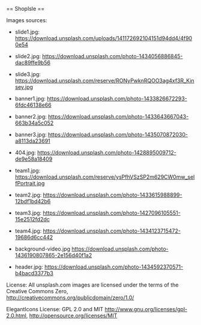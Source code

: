 == ShopIsle ==

Images sources:

 * slide1.jpg: https://download.unsplash.com/uploads/141172692104151d94dd4/4f900e54
 * slide2.jpg: https://download.unsplash.com/photo-1434056886845-dac89ffe9b56
 * slide3.jpg: https://download.unsplash.com/reserve/RONyPwknRQOO3ag4xf3R_Kinsey.jpg


 * banner1.jpg: https://download.unsplash.com/photo-1433826672293-6fdc46138e66
 * banner2.jpg: https://download.unsplash.com/photo-1433643667043-663b34a5c052
 * banner3.jpg: https://download.unsplash.com/photo-1435070872030-a8113da23691
 
 * 404.jpg: https://download.unsplash.com/photo-1428895009712-de9e58a18409
 
 * team1.jpg: https://download.unsplash.com/reserve/ysPfhVSzSP2m629CW0mw_selfPortrait.jpg
 * team2.jpg: https://download.unsplash.com/photo-1433615988899-12bdf1bd42b6
 * team3.jpg: https://download.unsplash.com/photo-1427096105551-15e2512fd2dc
 * team4.jpg: https://download.unsplash.com/photo-1434123715472-19686d6cc442
 
 * background-video.jpg https://download.unsplash.com/photo-1436190807865-2e156d40f1a2
 
 * header.jpg: https://download.unsplash.com/photo-1434592370571-b4bacd3377b3

License: All unsplash.com images are licensed under the terms of the Creative Commons Zero, http://creativecommons.org/publicdomain/zero/1.0/ 	

ElegantIcons License: GPL 2.0 and MIT http://www.gnu.org/licenses/gpl-2.0.html, http://opensource.org/licenses/MIT